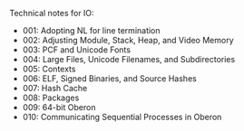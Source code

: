 Technical notes for IO:

* 001: Adopting NL for line termination
* 002: Adjusting Module, Stack, Heap, and Video Memory
* 003: PCF and Unicode Fonts
* 004: Large Files, Unicode Filenames, and Subdirectories
* 005: Contexts
* 006: ELF, Signed Binaries, and Source Hashes
* 007: Hash Cache
* 008: Packages
* 009: 64-bit Oberon
* 010: Communicating Sequential Processes in Oberon
